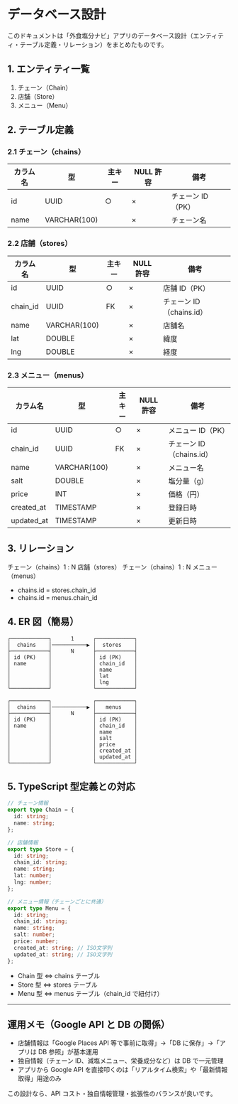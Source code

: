 # データベース設計

このドキュメントは「外食塩分ナビ」アプリのデータベース設計（エンティティ・テーブル定義・リレーション）をまとめたものです。

## 1. エンティティ一覧

1. チェーン（Chain）
2. 店舗（Store）
3. メニュー（Menu）

## 2. テーブル定義

### 2.1 チェーン（chains）

| カラム名 | 型           | 主キー | NULL 許容 | 備考              |
| -------- | ------------ | ------ | --------- | ----------------- |
| id       | UUID         | ○      | ×         | チェーン ID（PK） |
| name     | VARCHAR(100) |        | ×         | チェーン名        |

### 2.2 店舗（stores）

| カラム名 | 型           | 主キー | NULL 許容 | 備考                     |
| -------- | ------------ | ------ | --------- | ------------------------ |
| id       | UUID         | ○      | ×         | 店舗 ID（PK）            |
| chain_id | UUID         | FK     | ×         | チェーン ID（chains.id） |
| name     | VARCHAR(100) |        | ×         | 店舗名                   |
| lat      | DOUBLE       |        | ×         | 緯度                     |
| lng      | DOUBLE       |        | ×         | 経度                     |

### 2.3 メニュー（menus）

| カラム名   | 型           | 主キー | NULL 許容 | 備考                     |
| ---------- | ------------ | ------ | --------- | ------------------------ |
| id         | UUID         | ○      | ×         | メニュー ID（PK）        |
| chain_id   | UUID         | FK     | ×         | チェーン ID（chains.id） |
| name       | VARCHAR(100) |        | ×         | メニュー名               |
| salt       | DOUBLE       |        | ×         | 塩分量（g）              |
| price      | INT          |        | ×         | 価格（円）               |
| created_at | TIMESTAMP    |        | ×         | 登録日時                 |
| updated_at | TIMESTAMP    |        | ×         | 更新日時                 |

## 3. リレーション

チェーン（chains）1 : N 店舗（stores）
チェーン（chains）1 : N メニュー（menus）

- chains.id = stores.chain_id
- chains.id = menus.chain_id

## 4. ER 図（簡易）

```
┌────────────┐      1      ┌────────────┐
│  chains    │───────────▶ │  stores    │
├────────────┤      N      ├────────────┤
│ id (PK)    │             │ id (PK)    │
│ name       │             │ chain_id   │
│            │             │ name       │
│            │             │ lat        │
│            │             │ lng        │
└────────────┘             └────────────┘

┌────────────┐             ┌────────────┐
│  chains    │───────────▶ │   menus    │
├────────────┤      N      ├────────────┤
│ id (PK)    │             │ id (PK)    │
│ name       │             │ chain_id   │
│            │             │ name       │
│            │             │ salt       │
│            │             │ price      │
│            │             │ created_at │
│            │             │ updated_at │
└────────────┘             └────────────┘
```

## 5. TypeScript 型定義との対応

```ts
// チェーン情報
export type Chain = {
  id: string;
  name: string;
};

// 店舗情報
export type Store = {
  id: string;
  chain_id: string;
  name: string;
  lat: number;
  lng: number;
};

// メニュー情報（チェーンごとに共通）
export type Menu = {
  id: string;
  chain_id: string;
  name: string;
  salt: number;
  price: number;
  created_at: string; // ISO文字列
  updated_at: string; // ISO文字列
};
```

- Chain 型 ⇔ chains テーブル
- Store 型 ⇔ stores テーブル
- Menu 型 ⇔ menus テーブル（chain_id で紐付け）

---

## 運用メモ（Google API と DB の関係）

- 店舗情報は「Google Places API 等で事前に取得」→「DB に保存」→「アプリは DB 参照」が基本運用
- 独自情報（チェーン ID、減塩メニュー、栄養成分など）は DB で一元管理
- アプリから Google API を直接叩くのは「リアルタイム検索」や「最新情報取得」用途のみ

この設計なら、API コスト・独自情報管理・拡張性のバランスが良いです。
